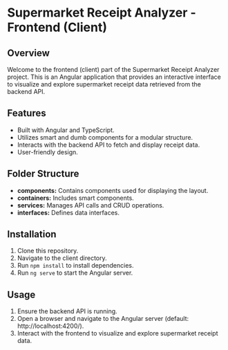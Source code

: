 # Supermarket Receipt Analyzer - Frontend (Client)

## Overview

Welcome to the frontend (client) part of the Supermarket Receipt Analyzer project. This is an Angular application that provides an interactive interface to visualize and explore supermarket receipt data retrieved from the backend API.

## Features

- Built with Angular and TypeScript.
- Utilizes smart and dumb components for a modular structure.
- Interacts with the backend API to fetch and display receipt data.
- User-friendly design.

## Folder Structure

- **components:** Contains components used for displaying the layout.
- **containers:** Includes smart components.
- **services:** Manages API calls and CRUD operations.
- **interfaces:** Defines data interfaces.

## Installation

1. Clone this repository.
2. Navigate to the client directory.
3. Run `npm install` to install dependencies.
4. Run `ng serve` to start the Angular server.

## Usage

1. Ensure the backend API is running.
2. Open a browser and navigate to the Angular server (default: http://localhost:4200/).
3. Interact with the frontend to visualize and explore supermarket receipt data.
